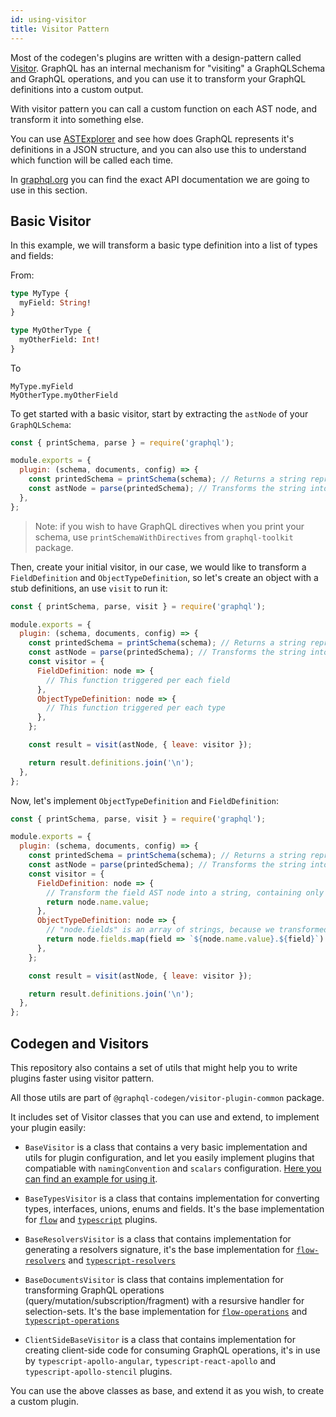 ```yaml
---
id: using-visitor
title: Visitor Pattern
---
```


Most of the codegen's plugins are written with a design-pattern called [Visitor](https://en.wikipedia.org/wiki/Visitor_pattern). GraphQL has an internal mechanism for "visiting" a GraphQLSchema and GraphQL operations, and you can use it to transform your GraphQL definitions into a custom output.

With visitor pattern you can call a custom function on each AST node, and transform it into something else.

You can use [ASTExplorer](https://astexplorer.net/) and see how does GraphQL represents it's definitions in a JSON structure, and you can also use this to understand which function will be called each time.

In [graphql.org](https://graphql.org/graphql-js/language/#visit) you can find the exact API documentation we are going to use in this section.

## Basic Visitor

In this example, we will transform a basic type definition into a list of types and fields:

From:

```graphql
type MyType {
  myField: String!
}

type MyOtherType {
  myOtherField: Int!
}
```

To

```
MyType.myField
MyOtherType.myOtherField
```

To get started with a basic visitor, start by extracting the `astNode` of your `GraphQLSchema`:

```javascript
const { printSchema, parse } = require('graphql');

module.exports = {
  plugin: (schema, documents, config) => {
    const printedSchema = printSchema(schema); // Returns a string representation of the schema
    const astNode = parse(printedSchema); // Transforms the string into ASTNode
  },
};
```

> Note: if you wish to have GraphQL directives when you print your schema, use `printSchemaWithDirectives` from `graphql-toolkit` package.

Then, create your initial visitor, in our case, we would like to transform a `FieldDefinition` and `ObjectTypeDefinition`, so let's create an object with a stub definitions, an use `visit` to run it:

```javascript
const { printSchema, parse, visit } = require('graphql');

module.exports = {
  plugin: (schema, documents, config) => {
    const printedSchema = printSchema(schema); // Returns a string representation of the schema
    const astNode = parse(printedSchema); // Transforms the string into ASTNode
    const visitor = {
      FieldDefinition: node => {
        // This function triggered per each field
      },
      ObjectTypeDefinition: node => {
        // This function triggered per each type
      },
    };

    const result = visit(astNode, { leave: visitor });

    return result.definitions.join('\n');
  },
};
```

Now, let's implement `ObjectTypeDefinition` and `FieldDefinition`:

```javascript
const { printSchema, parse, visit } = require('graphql');

module.exports = {
  plugin: (schema, documents, config) => {
    const printedSchema = printSchema(schema); // Returns a string representation of the schema
    const astNode = parse(printedSchema); // Transforms the string into ASTNode
    const visitor = {
      FieldDefinition: node => {
        // Transform the field AST node into a string, containing only the name of the field
        return node.name.value;
      },
      ObjectTypeDefinition: node => {
        // "node.fields" is an array of strings, because we transformed it using "FieldDefinition".
        return node.fields.map(field => `${node.name.value}.${field}`).join('\n');
      },
    };

    const result = visit(astNode, { leave: visitor });

    return result.definitions.join('\n');
  },
};
```

## Codegen and Visitors

This repository also contains a set of utils that might help you to write plugins faster using visitor pattern.

All those utils are part of `@graphql-codegen/visitor-plugin-common` package.

It includes set of Visitor classes that you can use and extend, to implement your plugin easily:

- `BaseVisitor` is a class that contains a very basic implementation and utils for plugin configuration, and let you easily implement plugins that compatiable with `namingConvention` and `scalars` configuration. [Here you can find an example for using it](https://github.com/dotansimha/graphql-code-generator/blob/master/packages/plugins/typescript/mongodb/src/visitor.ts#L38).

- `BaseTypesVisitor` is a class that contains implementation for converting types, interfaces, unions, enums and fields. It's the base implementation for [`flow`](https://github.com/dotansimha/graphql-code-generator/blob/master/packages/plugins/flow/flow/src/visitor.ts#L12) and [`typescript`](https://github.com/dotansimha/graphql-code-generator/blob/master/packages/plugins/typescript/typescript/src/visitor.ts#L18) plugins.

- `BaseResolversVisitor` is a class that contains implementation for generating a resolvers signature, it's the base implementation for [`flow-resolvers`](https://github.com/dotansimha/graphql-code-generator/blob/master/packages/plugins/flow/resolvers/src/visitor.ts#L10) and [`typescript-resolvers`](https://github.com/dotansimha/graphql-code-generator/blob/master/packages/plugins/typescript/resolvers/src/visitor.ts#L13)

- `BaseDocumentsVisitor` is class that contains implementation for transforming GraphQL operations (query/mutation/subscription/fragment) with a resursive handler for selection-sets. It's the base implementation for [`flow-operations`](https://github.com/dotansimha/graphql-code-generator/blob/master/packages/plugins/flow/operations/src/visitor.ts#L14) and [`typescript-operations`](https://github.com/dotansimha/graphql-code-generator/blob/master/packages/plugins/typescript/operations/src/visitor.ts#L15)

- `ClientSideBaseVisitor` is a class that contains implementation for creating client-side code for consuming GraphQL operations, it's in use by `typescript-apollo-angular`, `typescript-react-apollo` and `typescript-apollo-stencil` plugins.

You can use the above classes as base, and extend it as you wish, to create a custom plugin.
